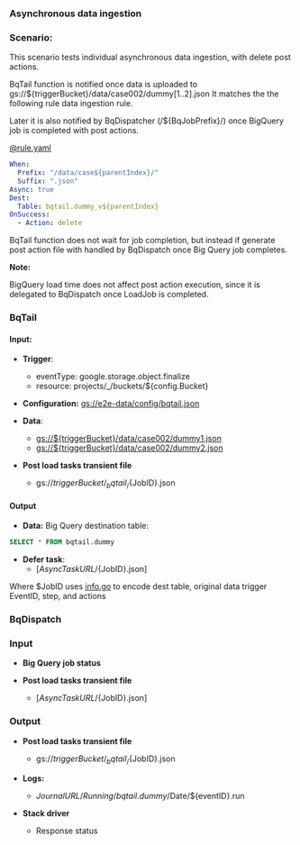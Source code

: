 ### Asynchronous data ingestion

### Scenario:

This scenario tests individual asynchronous data ingestion, with delete post actions.

BqTail function is notified once data is uploaded to gs://${triggerBucket}/data/case002/dummy[1..2].json
It matches the the following rule data ingestion rule. 

Later it is also notified by BqDispatcher (/${BqJobPrefix}/) once BigQuery job is completed with post actions.

[@rule.yaml](rule/rule.yaml)
```yaml
When:
  Prefix: "/data/case${parentIndex}/"
  Suffix: ".json"
Async: true
Dest:
  Table: bqtail.dummy_v${parentIndex}
OnSuccess:
  - Action: delete

```

BqTail function does not wait for job completion, but instead if generate post action file with handled by BqDispatch once Big Query job completes.

**Note:**

BigQuery load time does not affect post action execution, since it is delegated to BqDispatch once LoadJob is completed.

### BqTail

#### Input:

* **Trigger**:
    - eventType: google.storage.object.finalize
    - resource: projects/_/buckets/${config.Bucket}
* **Configuration:** [gs://e2e-data/config/bqtail.json](../../../config/bqtail.json)
* **Data**:
    - [gs://${triggerBucket}/data/case002/dummy1.json](data/trigger/dummy1.json)
    - [gs://${triggerBucket}/data/case002/dummy2.json](data/trigger/dummy2.json)

* **Post load tasks transient file**    
    - gs://${triggerBucket}/_bqtail_/${JobID}.json


#### Output

* **Data:**
Big Query destination table:

```sql
SELECT * FROM bqtail.dummy
```

* **Defer task**:
  - [${AsyncTaskURL}/${JobID}.json]

Where $JobID uses [info.go](../../../../stage/info.go) to encode dest table, original data trigger EventID, step, and actions


### BqDispatch

### Input

* **Big Query job status**

* **Post load tasks transient file**
  - [${AsyncTaskURL}/${JobID}.json]
  
  

### Output

* **Post load tasks transient file**    
    - gs://${triggerBucket}/_bqtail_/${JobID}.json

* **Logs:** 
  - ${JournalURL}/Running/bqtail.dummy/$Date/${eventID}.run
    
* **Stack driver**
  - Response status